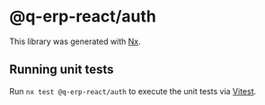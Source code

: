 # @q-erp-react/auth

This library was generated with [Nx](https://nx.dev).

## Running unit tests

Run `nx test @q-erp-react/auth` to execute the unit tests via [Vitest](https://vitest.dev/).
